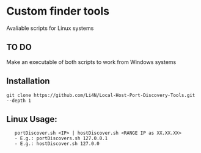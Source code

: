 # Custom finder tools
Avaliable scripts for Linux systems

## TO DO
   Make an executable of both scripts to work from Windows systems
## Installation
```
git clone https://github.com/Li4N/Local-Host-Port-Discovery-Tools.git --depth 1
```
## Linux Usage: 
```
   portDiscover.sh <IP> | hostDiscover.sh <RANGE IP as XX.XX.XX> 
   - E.g.: portDiscovers.sh 127.0.0.1
   - E.g.: hostDiscover.sh 127.0.0 
```


